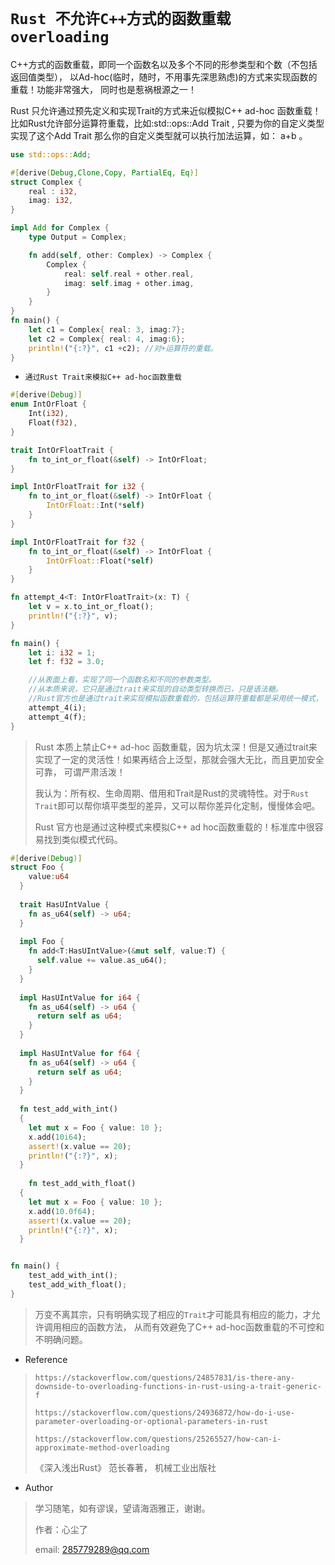 # `Rust 不允许C++方式的函数重载overloading`

C++方式的函数重载，即同一个函数名以及多个不同的形参类型和个数（不包括返回值类型）， 以Ad-hoc(临时，随时，不用事先深思熟虑)的方式来实现函数的重载！功能非常强大， 同时也是惹祸根源之一！

Rust 只允许通过预先定义和实现Trait的方式来近似模拟C++ ad-hoc 函数重载！比如Rust允许部分运算符重载，比如:std::ops::Add Trait , 只要为你的自定义类型实现了这个Add Trait 那么你的自定义类型就可以执行加法运算，如： a+b 。

```rust
use std::ops::Add;

#[derive(Debug,Clone,Copy, PartialEq, Eq)]
struct Complex {
    real : i32,
    imag: i32,
}

impl Add for Complex {
    type Output = Complex;

    fn add(self, other: Complex) -> Complex {
        Complex {
            real: self.real + other.real,
            imag: self.imag + other.imag,
        }
    }
}
fn main() {
    let c1 = Complex{ real: 3, imag:7};
    let c2 = Complex{ real: 4, imag:6};
    println!("{:?}", c1 +c2); //对+运算符的重载。
}

```



- `通过Rust Trait来模拟C++ ad-hoc函数重载`

```rust
#[derive(Debug)]
enum IntOrFloat {
    Int(i32),
    Float(f32),
}

trait IntOrFloatTrait {
    fn to_int_or_float(&self) -> IntOrFloat;
}

impl IntOrFloatTrait for i32 {
    fn to_int_or_float(&self) -> IntOrFloat {
        IntOrFloat::Int(*self)
    }
}

impl IntOrFloatTrait for f32 {
    fn to_int_or_float(&self) -> IntOrFloat {
        IntOrFloat::Float(*self)
    }
}

fn attempt_4<T: IntOrFloatTrait>(x: T) {
    let v = x.to_int_or_float();
    println!("{:?}", v);
}

fn main() {
    let i: i32 = 1;
    let f: f32 = 3.0;

    //从表面上看，实现了同一个函数名和不同的参数类型。
    //从本质来说，它只是通过trait来实现的自动类型转换而已，只是语法糖。
    //Rust官方也是通过trait来实现模拟函数重载的，包括运算符重载都是采用统一模式， 即定义和实现相应trait。
    attempt_4(i);
    attempt_4(f);
}
```

> Rust 本质上禁止C++ ad-hoc 函数重载，因为坑太深！但是又通过trait来实现了一定的灵活性！如果再结合上泛型，那就会强大无比，而且更加安全可靠， 可谓严肃活泼！
>
> 我认为：所有权、生命周期、借用和Trait是Rust的灵魂特性。对于`Rust Trait`即可以帮你填平类型的差异，又可以帮你差异化定制，慢慢体会吧。
>
> Rust 官方也是通过这种模式来模拟C++ ad hoc函数重载的！标准库中很容易找到类似模式代码。



```rust
#[derive(Debug)]
struct Foo {
    value:u64
  }
  
  trait HasUIntValue {
    fn as_u64(self) -> u64;
  }
  
  impl Foo {
    fn add<T:HasUIntValue>(&mut self, value:T) {
      self.value += value.as_u64();
    }
  }
  
  impl HasUIntValue for i64 {
    fn as_u64(self) -> u64 {
      return self as u64;
    }
  }
  
  impl HasUIntValue for f64 {
    fn as_u64(self) -> u64 {
      return self as u64;
    }
  }
  
  fn test_add_with_int()
  {
    let mut x = Foo { value: 10 };
    x.add(10i64);
    assert!(x.value == 20);
    println!("{:?}", x);
  }
  
    fn test_add_with_float()
  {
    let mut x = Foo { value: 10 };
    x.add(10.0f64);
    assert!(x.value == 20);
    println!("{:?}", x);
  }


fn main() {
    test_add_with_int();
    test_add_with_float();
}

```

> 万变不离其宗，只有明确实现了相应的`Trait`才可能具有相应的能力，才允许调用相应的函数方法， 从而有效避免了C++ ad-hoc函数重载的不可控和不明确问题。



- Reference

> `https://stackoverflow.com/questions/24857831/is-there-any-downside-to-overloading-functions-in-rust-using-a-trait-generic-f`
>
> `https://stackoverflow.com/questions/24936872/how-do-i-use-parameter-overloading-or-optional-parameters-in-rust`
>
> `https://stackoverflow.com/questions/25265527/how-can-i-approximate-method-overloading`
>
> 《深入浅出Rust》 范长春著， 机械工业出版社



- Author

> 学习随笔，如有谬误，望请海涵雅正，谢谢。
>
> 作者：心尘了
>
> email: [285779289@qq.com](mailto:285779289@qq.com)







